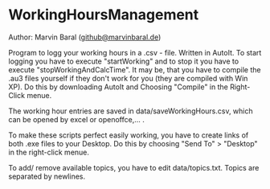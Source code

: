 # WorkingHoursManagement
Author: Marvin Baral (github@marvinbaral.de)

Program to logg your working hours in a .csv - file. Written in AutoIt.
To start logging you have to execute "startWorking" and to stop it you have to execute "stopWorkingAndCalcTime".
It may be, that you have to compile the .au3 files yourself if they don't work for you (they are compiled with Win XP). Do this by downloading AutoIt and Choosing "Compile" in the Right-Click menue.

The working hour entries are saved in data/saveWorkingHours.csv, which can be opened by excel or openoffce,... .

To make these scripts perfect easily working, you have to create links of both .exe files to your Desktop. Do this by choosing "Send To" > "Desktop" in the right-click menue.

To add/ remove available topics, you have to edit data/topics.txt. Topics are separated by newlines.
